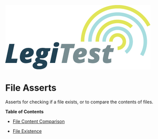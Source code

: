 ﻿![](images/_LegiTestBanner.png)

# File Asserts



Asserts for checking if a file exists, or to compare the contents of files.



**Table of Contents**

- [File Content Comparison](FileContentComparison.md)

- [File Existence](FileExistence.md)